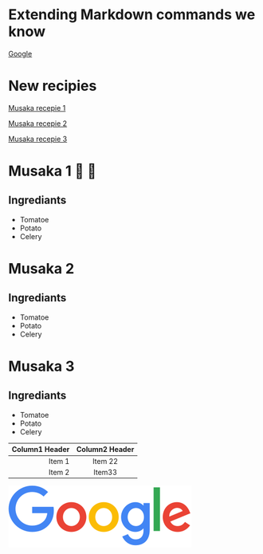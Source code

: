 # Extending Markdown commands we know
[Google](www.google.com)

# New recipies
[Musaka recepie 1](#Musaka-1)

[Musaka recepie 2](#Musaka-2)

[Musaka recepie 3](#Musaka2)

# Musaka 1 🍎 🧀
## Ingrediants

* Tomatoe
* Potato
* Celery

# Musaka 2
## Ingrediants

* Tomatoe
* Potato
* Celery

# Musaka 3
## Ingrediants

* Tomatoe
* Potato
* Celery


|Column1 Header|Column2 Header|
|---:|:---:| 
|Item 1|Item 22|
|Item 2|Item33|

![Logo](googlelogo.png)
